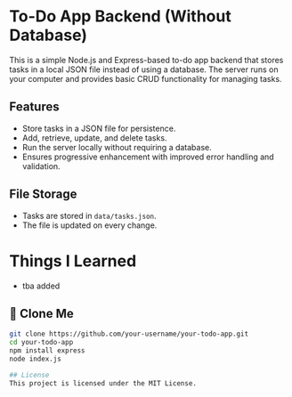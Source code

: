 # To-Do App Backend (Without Database)

This is a simple Node.js and Express-based to-do app backend that stores tasks in a local JSON file instead of using a database. The server runs on your computer and provides basic CRUD functionality for managing tasks.

## Features
- Store tasks in a JSON file for persistence.
- Add, retrieve, update, and delete tasks.
- Run the server locally without requiring a database.
- Ensures progressive enhancement with improved error handling and validation.

## File Storage
- Tasks are stored in `data/tasks.json`.
- The file is updated on every change.

# Things I Learned

- tba added

## 🚀 Clone Me

```bash
git clone https://github.com/your-username/your-todo-app.git
cd your-todo-app
npm install express
node index.js

## License
This project is licensed under the MIT License.
